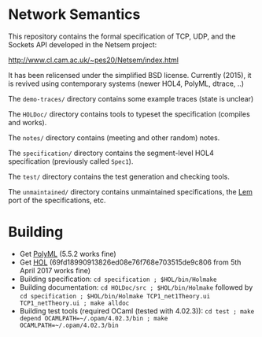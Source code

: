 Network Semantics
======

This repository contains the formal specification of TCP, UDP, and the Sockets API developed in the Netsem project:

http://www.cl.cam.ac.uk/~pes20/Netsem/index.html

It has been relicensed under the simplified BSD license.  Currently (2015), it
is revived using contemporary systems (newer HOL4, PolyML, dtrace, ..)


The `demo-traces/` directory contains some example traces (state is unclear)

The `HOLDoc/` directory contains tools to typeset the specification (compiles and works).

The `notes/` directory contains (meeting and other random) notes.

The `specification/` directory contains the segment-level HOL4 specification (previously called `Spec1`).

The `test/` directory contains the test generation and checking tools.

The `unmaintained/` directory contains unmaintained specifications, the [Lem](https://bitbucket.org/Peter_Sewell/lem/) port of the specifications, etc.

Building
======

- Get [PolyML](http://polyml.org) (5.5.2 works fine)
- Get [HOL](https://hol-theorem-prover.org/) (69fd18990913826ed08e76f768e703515de9c806 from 5th April 2017 works fine)
- Building specification: `cd specification ; $HOL/bin/Holmake`
- Building documentation: `cd HOLDoc/src ; $HOL/bin/Holmake` followed by `cd specification ; $HOL/bin/Holmake TCP1_net1Theory.ui TCP1_netTheory.ui ; make alldoc`
- Building test tools (required OCaml (tested with 4.02.3)): `cd test ; make depend OCAMLPATH=~/.opam/4.02.3/bin ; make OCAMLPATH=~/.opam/4.02.3/bin`
